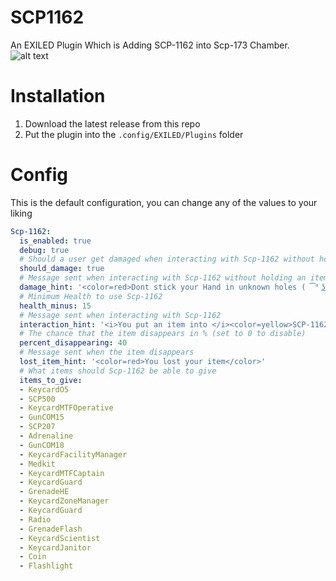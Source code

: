 # SCP1162
An EXILED Plugin Which is Adding SCP-1162 into Scp-173 Chamber.
![alt text](https://github.com/Marikider/SCP1162/blob/main/image.png?raw=true)

# Installation
1. Download the latest release from this repo
2. Put the plugin into the `.config/EXILED/Plugins` folder

# Config

This is the default configuration, you can change any of the values to your liking
```yaml
Scp-1162:
  is_enabled: true
  debug: true
  # Should a user get damaged when interacting with Scp-1162 without holding an item in hand
  should_damage: true
  # Message sent when interacting with Scp-1162 without holding an item in hand
  damage_hint: '<color=red>Dont stick your Hand in unknown holes ( ͡° ͜ʖ ͡° )</color>'
  # Minimum Health to use Scp-1162
  health_minus: 15
  # Message sent when interacting with Scp-1162
  interaction_hint: '<i>You put an item into </i><color=yellow>SCP-1162</color><i> and got Another!</i>'
  # The chance that the item disappears in % (set to 0 to disable)
  percent_disappearing: 40
  # Message sent when the item disappears
  lost_item_hint: '<color=red>You lost your item</color>'
  # What items should Scp-1162 be able to give
  items_to_give:
  - KeycardO5
  - SCP500
  - KeycardMTFOperative
  - GunCOM15
  - SCP207
  - Adrenaline
  - GunCOM18
  - KeycardFacilityManager
  - Medkit
  - KeycardMTFCaptain
  - KeycardGuard
  - GrenadeHE
  - KeycardZoneManager
  - KeycardGuard
  - Radio
  - GrenadeFlash
  - KeycardScientist
  - KeycardJanitor
  - Coin
  - Flashlight
```
